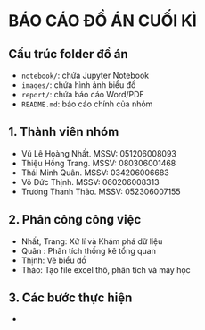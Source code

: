 # BÁO CÁO ĐỒ ÁN CUỐI KÌ 

## Cấu trúc folder đồ án
- `notebook/`: chứa Jupyter Notebook
- `images/`: chứa hình ảnh biểu đồ
- `report/`: chứa báo cáo Word/PDF
- `README.md`: báo cáo chính của nhóm

## 1. Thành viên nhóm
- Vũ Lê Hoàng Nhất. MSSV: 051206008093
- Thiệu Hồng Trang. MSSV: 080306001468
- Thái Minh Quân. MSSV: 034206006683
- Võ Đức Thịnh. MSSV: 060206008313
- Trương Thanh Thảo. MSSV: 052306007155

## 2. Phân công công việc
- Nhất, Trang: Xử lí và Khám phá dữ liệu
- Quân : Phân tích thống kê tổng quan
- Thịnh: Vẽ biểu đồ
- Thảo: Tạo file excel thô, phân tích và máy học
## 3. Các bước thực hiện
- 
